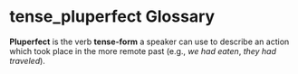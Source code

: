 # tense_pluperfect Glossary

**Pluperfect** is the verb **tense-form** a speaker can use to describe an action which took place in the more remote past (e.g., *we had eaten*, *they had traveled*).
